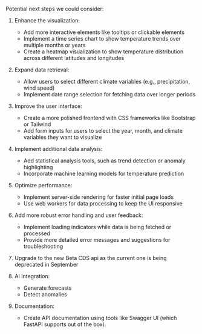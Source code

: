 Potential next steps we could consider:

1. Enhance the visualization:
   - Add more interactive elements like tooltips or clickable elements
   - Implement a time series chart to show temperature trends over multiple months or years
   - Create a heatmap visualization to show temperature distribution across different latitudes and longitudes

2. Expand data retrieval:
   - Allow users to select different climate variables (e.g., precipitation, wind speed)
   - Implement date range selection for fetching data over longer periods

3. Improve the user interface:
   - Create a more polished frontend with CSS frameworks like Bootstrap or Tailwind
   - Add form inputs for users to select the year, month, and climate variables they want to visualize

4. Implement additional data analysis:
   - Add statistical analysis tools, such as trend detection or anomaly highlighting
   - Incorporate machine learning models for temperature prediction

5. Optimize performance:
   - Implement server-side rendering for faster initial page loads
   - Use web workers for data processing to keep the UI responsive

6. Add more robust error handling and user feedback:
   - Implement loading indicators while data is being fetched or processed
   - Provide more detailed error messages and suggestions for troubleshooting

7. Upgrade to the new Beta CDS api as the current one is being deprecated in September

8. AI Integration:
   - Generate forecasts
   - Detect anomalies

9. Documentation:
   - Create API documentation using tools like Swagger UI (which FastAPI supports out of the box).

